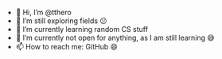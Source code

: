 - 👋 Hi, I’m @tthero
- 👀 I’m still exploring fields :confused:
- 🌱 I’m currently learning random CS stuff
- 💞️ I’m currently not open for anything, as I am still learning :sweat_smile:
- 📫 How to reach me: GitHub :smile:

<!---
tthero/tthero is a ✨ special ✨ repository because its `README.md` (this file) appears on your GitHub profile.
You can click the Preview link to take a look at your changes.
--->
